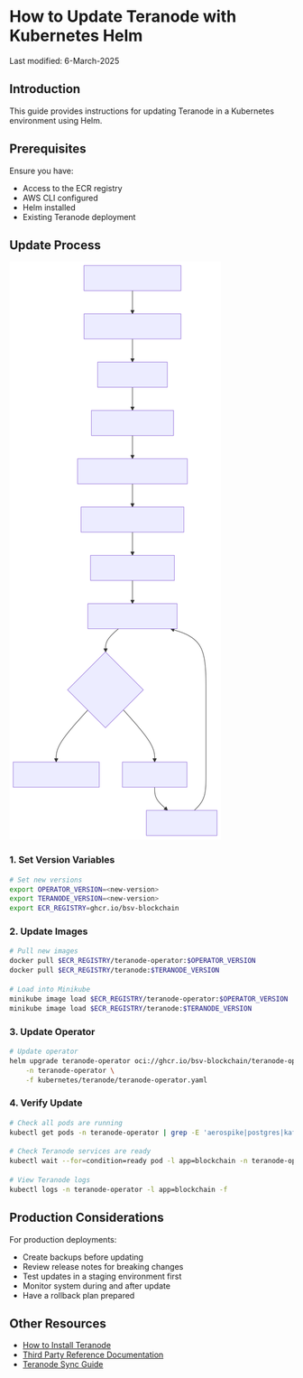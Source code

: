 # How to Update Teranode with Kubernetes Helm

Last modified: 6-March-2025

## Introduction

This guide provides instructions for updating Teranode in a Kubernetes environment using Helm.

## Prerequisites

Ensure you have:

- Access to the ECR registry
- AWS CLI configured
- Helm installed
- Existing Teranode deployment

## Update Process

![kubernetesOperatorUpdateProcess.svg](img/mermaid/kubernetesOperatorUpdateProcess.svg)

### 1. Set Version Variables

```bash
# Set new versions
export OPERATOR_VERSION=<new-version>
export TERANODE_VERSION=<new-version>
export ECR_REGISTRY=ghcr.io/bsv-blockchain
```

### 2. Update Images

```bash
# Pull new images
docker pull $ECR_REGISTRY/teranode-operator:$OPERATOR_VERSION
docker pull $ECR_REGISTRY/teranode:$TERANODE_VERSION

# Load into Minikube
minikube image load $ECR_REGISTRY/teranode-operator:$OPERATOR_VERSION
minikube image load $ECR_REGISTRY/teranode:$TERANODE_VERSION
```

### 3. Update Operator

```bash
# Update operator
helm upgrade teranode-operator oci://ghcr.io/bsv-blockchain/teranode-operator \
    -n teranode-operator \
    -f kubernetes/teranode/teranode-operator.yaml
```

### 4. Verify Update

```bash
# Check all pods are running
kubectl get pods -n teranode-operator | grep -E 'aerospike|postgres|kafka|teranode-operator'

# Check Teranode services are ready
kubectl wait --for=condition=ready pod -l app=blockchain -n teranode-operator --timeout=300s

# View Teranode logs
kubectl logs -n teranode-operator -l app=blockchain -f
```

## Production Considerations

For production deployments:

- Create backups before updating
- Review release notes for breaking changes
- Test updates in a staging environment first
- Monitor system during and after update
- Have a rollback plan prepared

## Other Resources

- [How to Install Teranode](minersHowToInstallation.md)
- [Third Party Reference Documentation](../../../references/thirdPartySoftwareRequirements.md)
- [Teranode Sync Guide](../../../howto/miners/minersHowToSyncTheNode.md)

